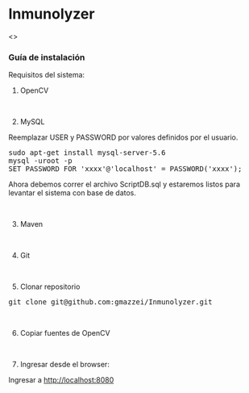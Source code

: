 # Inmunolyzer

<<INSTALLATION GUIDE UNDER CONSTRUCTION>>

### Guía de instalación

Requisitos del sistema:

1) OpenCV

<br/>

2) MySQL

Reemplazar USER y PASSWORD por valores definidos por el usuario.

<pre>
sudo apt-get install mysql-server-5.6
mysql -uroot -p
SET PASSWORD FOR 'xxxx'@'localhost' = PASSWORD('xxxx'); 
</pre>
<p>Ahora debemos correr el archivo ScriptDB.sql y estaremos listos para levantar el sistema con base de datos.</p>
<br/>

3) Maven
<br/>

4) Git
<br/>

5) Clonar repositorio
<pre>
git clone git@github.com:gmazzei/Inmunolyzer.git
</pre>
<br/>

6) Copiar fuentes de OpenCV
<br/>

7) Ingresar desde el browser:  
<p>Ingresar a <a href="http://localhost:8080">http://localhost:8080</a></p>
